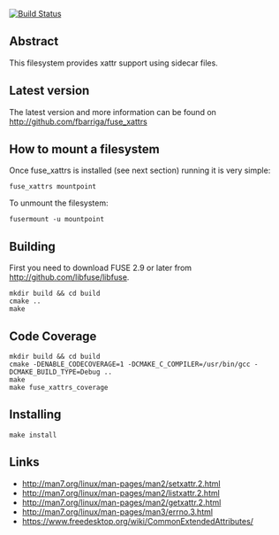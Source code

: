 [![Build Status](https://travis-ci.org/fbarriga/fuse_xattrs.svg?branch=master)](https://travis-ci.org/fbarriga/fuse_xattrs)

## Abstract

This filesystem provides xattr support using sidecar files.

## Latest version

The latest version and more information can be found on
http://github.com/fbarriga/fuse_xattrs


## How to mount a filesystem

Once fuse_xattrs is installed (see next section) running it is very simple:

    fuse_xattrs mountpoint

To unmount the filesystem:

    fusermount -u mountpoint


## Building

First you need to download FUSE 2.9 or later from
http://github.com/libfuse/libfuse.

    mkdir build && cd build
    cmake ..
    make

## Code Coverage

    mkdir build && cd build
    cmake -DENABLE_CODECOVERAGE=1 -DCMAKE_C_COMPILER=/usr/bin/gcc -DCMAKE_BUILD_TYPE=Debug ..
    make
    make fuse_xattrs_coverage

## Installing

    make install

## Links

- http://man7.org/linux/man-pages/man2/setxattr.2.html
- http://man7.org/linux/man-pages/man2/listxattr.2.html
- http://man7.org/linux/man-pages/man2/getxattr.2.html
- http://man7.org/linux/man-pages/man3/errno.3.html
- https://www.freedesktop.org/wiki/CommonExtendedAttributes/
